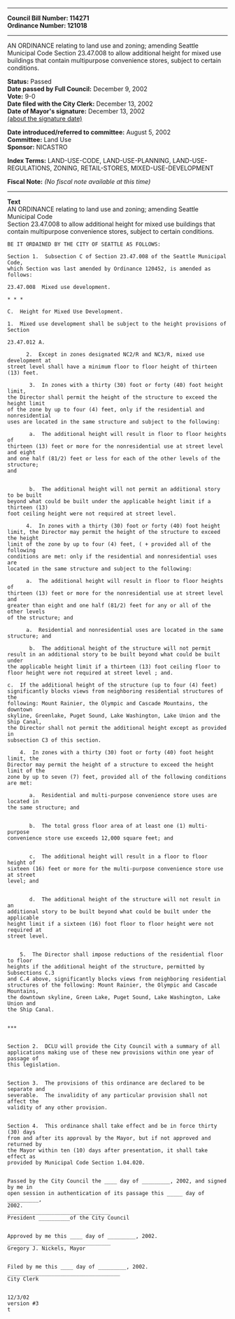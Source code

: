 * * * * *  
  
**Council Bill Number: [](#h0)[](#h2)114271**   
**Ordinance Number: 121018**  
  
* * * * *  
  
AN ORDINANCE relating to land use and zoning; amending Seattle Municipal Code Section 23.47.008 to allow additional height for mixed use buildings that contain multipurpose convenience stores, subject to certain conditions.  
  
**Status:** Passed   
**Date passed by Full Council:** December 9, 2002   
**Vote:** 9-0   
**Date filed with the City Clerk:** December 13, 2002   
**Date of Mayor's signature:** December 13, 2002   
[(about the signature date)](/~public/approvaldate.htm)   
  
  
**Date introduced/referred to committee:** August 5, 2002   
**Committee:** Land Use   
**Sponsor:** NICASTRO   
  
**Index Terms:** LAND-USE-CODE, LAND-USE-PLANNING, LAND-USE-REGULATIONS, ZONING, RETAIL-STORES, MIXED-USE-DEVELOPMENT  
  
**Fiscal Note:** *(No fiscal note available at this time)*  
  
* * * * *  
  
**Text**  
    AN ORDINANCE relating to land use and zoning; amending Seattle Municipal Code  
    Section 23.47.008 to allow additional height for mixed use buildings that  
    contain multipurpose convenience stores, subject to certain conditions.  
  
    BE IT ORDAINED BY THE CITY OF SEATTLE AS FOLLOWS:  
  
    Section 1.  Subsection C of Section 23.47.008 of the Seattle Municipal Code,  
    which Section was last amended by Ordinance 120452, is amended as follows:  
  
    23.47.008  Mixed use development.  
  
    * * *  
  
    C.  Height for Mixed Use Development.  
  
    1.  Mixed use development shall be subject to the height provisions of Section  
  
    23.47.012 A.  
  
          2.  Except in zones designated NC2/R and NC3/R, mixed use development at  
    street level shall have a minimum floor to floor height of thirteen (13) feet.  
  
           3.  In zones with a thirty (30) foot or forty (40) foot height limit,  
    the Director shall permit the height of the structure to exceed the height limit  
    of the zone by up to four (4) feet, only if the residential and nonresidential  
    uses are located in the same structure and subject to the following:  
  
           a.  The additional height will result in floor to floor heights of  
    thirteen (13) feet or more for the nonresidential use at street level and eight  
    and one half (81/2) feet or less for each of the other levels of the structure;  
    and  
  
  
           b.  The additional height will not permit an additional story to be built  
    beyond what could be built under the applicable height limit if a thirteen (13)  
    foot ceiling height were not required at street level.  
  
          4.  In zones with a thirty (30) foot or forty (40) foot height  
    limit, the Director may permit the height of the structure to exceed the height  
    limit of the zone by up to four (4) feet, ( + provided all of the following  
    conditions are met: only if the residential and nonresidential uses are  
    located in the same structure and subject to the following:  
  
          a.  The additional height will result in floor to floor heights of  
    thirteen (13) feet or more for the nonresidential use at street level and  
    greater than eight and one half (81/2) feet for any or all of the other levels  
    of the structure; and  
  
          a.  Residential and nonresidential uses are located in the same  
    structure; and  
  
           b.  The additional height of the structure will not permit   
    result in an additional story to be built beyond what could be built under  
    the applicable height limit if a thirteen (13) foot ceiling floor to  
    floor height were not required at street level ; and.  
  
    c.  If the additional height of the structure (up to four (4) feet)  
    significantly blocks views from neighboring residential structures of the  
    following: Mount Rainier, the Olympic and Cascade Mountains, the downtown  
    skyline, Greenlake, Puget Sound, Lake Washington, Lake Union and the Ship Canal,  
    the Director shall not permit the additional height except as provided in  
    subsection C3 of this section.  
  
        4.  In zones with a thirty (30) foot or forty (40) foot height limit, the  
    Director may permit the height of a structure to exceed the height limit of the  
    zone by up to seven (7) feet, provided all of the following conditions are met:  
  
           a.  Residential and multi-purpose convenience store uses are located in  
    the same structure; and  
  
  
           b.  The total gross floor area of at least one (1) multi-purpose  
    convenience store use exceeds 12,000 square feet; and  
  
  
           c.  The additional height will result in a floor to floor height of  
    sixteen (16) feet or more for the multi-purpose convenience store use at street  
    level; and  
  
  
           d.  The additional height of the structure will not result in an  
    additional story to be built beyond what could be built under the applicable  
    height limit if a sixteen (16) foot floor to floor height were not required at  
    street level.  
  
  
        5.  The Director shall impose reductions of the residential floor to floor  
    heights if the additional height of the structure, permitted by Subsections C.3  
    and C.4 above, significantly blocks views from neighboring residential  
    structures of the following: Mount Rainier, the Olympic and Cascade Mountains,  
    the downtown skyline, Green Lake, Puget Sound, Lake Washington, Lake Union and  
    the Ship Canal.  
  
  
    ***  
  
  
    Section 2.  DCLU will provide the City Council with a summary of all  
    applications making use of these new provisions within one year of passage of  
    this legislation.  
  
  
    Section 3.  The provisions of this ordinance are declared to be separate and  
    severable.  The invalidity of any particular provision shall not affect the  
    validity of any other provision.  
  
  
    Section 4.  This ordinance shall take effect and be in force thirty (30) days  
    from and after its approval by the Mayor, but if not approved and returned by  
    the Mayor within ten (10) days after presentation, it shall take effect as  
    provided by Municipal Code Section 1.04.020.  
  
  
    Passed by the City Council the ____ day of _________, 2002, and signed by me in  
    open session in authentication of its passage this _____ day of __________,  
    2002.  
    _________________________________  
    President __________of the City Council  
  
  
    Approved by me this ____ day of _________, 2002.  
    _________________________________  
    Gregory J. Nickels, Mayor  
  
  
    Filed by me this ____ day of _________, 2002.  
    ____________________________________  
    City Clerk  
  
  
    12/3/02  
    version #3  
    t  
  
